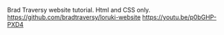 Brad Traversy website tutorial. Html and CSS only. 
https://github.com/bradtraversy/loruki-website
https://youtu.be/p0bGHP-PXD4
